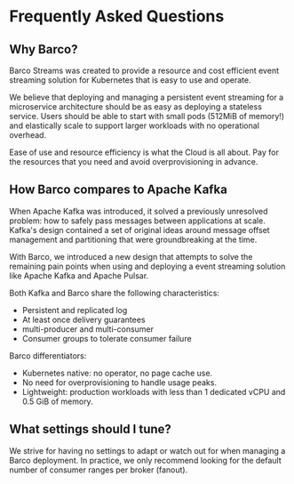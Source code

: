 # Frequently Asked Questions

## Why Barco?

Barco Streams was created to provide a resource and cost efficient event streaming solution for Kubernetes that is easy
to use and operate.

We believe that deploying and managing a persistent event streaming for a microservice architecture should be as easy as
deploying a stateless service. Users should be able to start with small pods (512MiB of memory!) and elastically scale
to support larger workloads with no operational overhead.

Ease of use and resource efficiency is what the Cloud is all about. Pay for the resources that you need and avoid
overprovisioning in advance.

## How Barco compares to Apache Kafka

When Apache Kafka was introduced, it solved a previously unresolved problem: how to safely pass messages between
applications at scale. Kafka's design contained a set of original ideas around message offset management and
partitioning that were groundbreaking at the time.

With Barco, we introduced a new design that attempts to solve the remaining pain points when using and deploying a
event streaming solution like Apache Kafka and Apache Pulsar.

Both Kafka and Barco share the following characteristics:

- Persistent and replicated log
- At least once delivery guarantees
- multi-producer and multi-consumer
- Consumer groups to tolerate consumer failure

Barco differentiators:

- Kubernetes native: no operator, no page cache use.
- No need for overprovisioning to handle usage peaks.
- Lightweight: production workloads with less than 1 dedicated vCPU and 0.5 GiB of memory.

## What settings should I tune?

We strive for having no settings to adapt or watch out for when managing a Barco deployment. In practice, we only
recommend looking for the default number of consumer ranges per broker (fanout).
